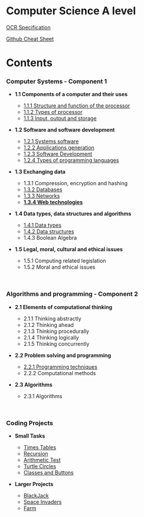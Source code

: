# Computer Science A level

[OCR Specification](https://www.ocr.org.uk/Images/170844-specification-accredited-a-level-gce-computer-science-h446.pdf)

[Github Cheat Sheet](https://guides.github.com/pdfs/markdown-cheatsheet-online.pdf)
# Contents 
### Computer Systems - Component 1
* **1.1 Components of a computer and their uses**
  * [1.1.1 Structure and function of the processor](https://github.com/JMorr4/Computer-Science/blob/main/Contents/Topic%201.1/1.1.1.md)
  * [1.1.2 Types of processor](https://github.com/JMorr4/Computer-Science/blob/main/Contents/Topic%201.1/1.1.2.md)
  * [1.1.3 Input, output and storage](https://github.com/JMorr4/Computer-Science/blob/main/Contents/Topic%201.1/1.1.3.md)

* **1.2 Software and software development**
  * [1.2.1 Systems software](https://github.com/JMorr4/Computer-Science/blob/main/Contents/Topic%201.2/1.2.1.md)
  * [1.2.2 Applications generation](https://github.com/JMorr4/Computer-Science/blob/main/Contents/Topic%201.2/1.2.2.md)
  * [1.2.3 Software Development](https://github.com/JMorr4/Computer-Science/blob/main/Contents/Topic%201.2/1.2.3.md)
  * [1.2.4 Types of programming languages](https://github.com/JMorr4/Computer-Science/blob/main/Contents/Topic%201.2/1.2.4.md)

* **1.3 Exchanging data**
  * 1.3.1 Compression, encryption and hashing
  * [1.3.2 Databases](https://github.com/JMorr4/Computer-Science/blob/main/Contents/Topic%201.3/1.3.2.md)
  * [1.3.3 Networks](https://github.com/JMorr4/Computer-Science/blob/main/Contents/Topic%201.3/1.3.3.md)
  * [**1.3.4 Web technologies**](https://github.com/JMorr4/Computer-Science/blob/main/Contents/Topic%201.3/1.3.4.md)

* **1.4 Data types, data structures and algorithms**
  * [1.4.1 Data types](https://github.com/JMorr4/Computer-Science/blob/main/Contents/Topic%201.4/1.4.1.md)
  * [1.4.2 Data structures](https://github.com/JMorr4/Computer-Science/blob/main/Contents/Topic%201.4/1.4.2.md)
  * 1.4.3 Boolean Algebra

* **1.5 Legal, moral, cultural and ethical issues**
  * 1.5.1 Computing related legislation
  * 1.5.2 Moral and ethical issues

<br>

### Algorithms and programming - Component 2
* **2.1 Elements of computational thinking**
  * 2.1.1 Thinking abstractly
  * 2.1.2 Thinking ahead
  * 2.1.3 Thinking procedurally
  * 2.1.4 Thinking logically
  * 2.1.5 Thinking concurrently

* **2.2 Problem solving and programming**
  * [2.2.1 Programming techniques](https://github.com/JMorr4/Computer-Science/blob/main/Contents/Topic%202.2/2.2.1.md)
  * 2.2.2 Computational methods

* **2.3 Algorithms**
  * 2.3.1 Algorithms

<br>

### Coding Projects
* **Small Tasks**
  * [Times Tables](https://github.com/JMorr4/Computer-Science/blob/main/Contents/Python%20Projects/Times%20Tables.md)
  * [Recursion](https://github.com/JMorr4/Computer-Science/blob/main/Contents/Python%20Projects/Recursion.md)
  * [Arithmetic Test](https://github.com/JMorr4/Computer-Science/blob/main/Contents/Python%20Projects/Arithmetic%20Test.md)
  * [Turtle Circles](https://github.com/JMorr4/Computer-Science/blob/main/Contents/Python%20Projects/Turtle%20Circles.md)
  * [Classes and Buttons](https://github.com/JMorr4/Computer-Science/blob/main/Contents/Python%20Projects/Classes%20and%20Buttons.md)

* **Larger Projects**
  * [BlackJack](https://github.com/JMorr4/Computer-Science/blob/main/Contents/BlackJack%20Project/BlackJack.md)
  * [Space Invaders](https://github.com/JMorr4/Computer-Science/blob/main/Contents/Python%20Projects/Space%20Invaders.md)
  * [Farm](https://github.com/JMorr4/Computer-Science/blob/main/Contents/Python%20Projects/Farm%20Project/Farm.md)

